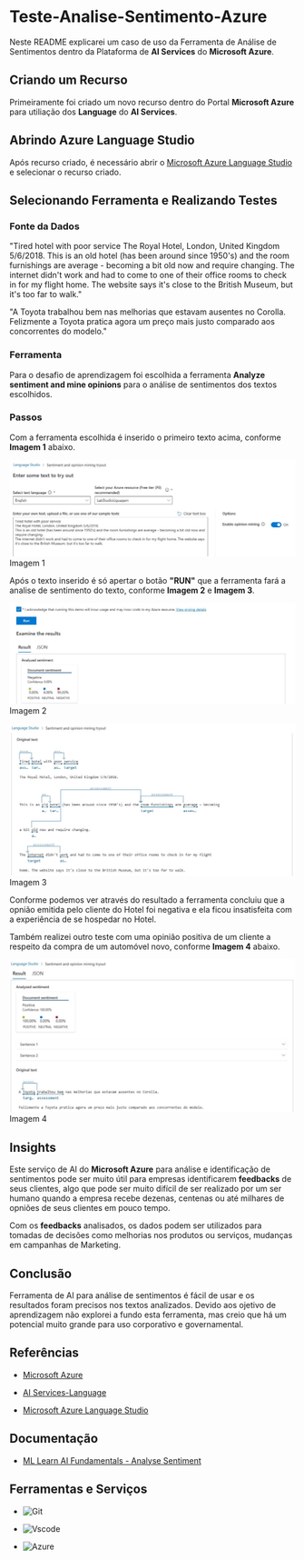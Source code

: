 # Teste-Analise-Sentimento-Azure

Neste README explicarei um caso de uso da Ferramenta de Análise de Sentimentos dentro da Plataforma de __AI Services__ do __Microsoft Azure__.

## Criando um Recurso

Primeiramente foi criado um novo recurso dentro do Portal __Microsoft Azure__ para utiliação dos __Language__ do __AI Services__.

## Abrindo Azure Language Studio

Após recurso criado, é necessário abrir o [Microsoft Azure Language Studio](https://language.cognitive.azure.com) e selecionar o recurso criado.

## Selecionando Ferramenta e Realizando Testes

### Fonte da Dados

"Tired hotel with poor service
The Royal Hotel, London, United Kingdom 5/6/2018.
This is an old hotel (has been around since 1950's) and the room furnishings are average - becoming a bit old now and require changing.
The internet didn't work and had to come to one of their office rooms to check in for my flight home. The website says it's close to the British Museum, but it's too far to walk."

"A Toyota trabalhou bem nas melhorias que estavam ausentes no Corolla.
Felizmente a Toyota pratica agora um preço mais justo comparado aos concorrentes do modelo."

### Ferramenta

Para o desafio de aprendizagem foi escolhida a ferramenta __Analyze sentiment and mine opinions__ para o análise de sentimentos dos textos escolhidos.

### Passos

Com a ferramenta escolhida é inserido o primeiro texto acima, conforme __Imagem 1__ abaixo.

<img src="Outputs/Insercao-texto.JPG">Imagem 1

Após o texto inserido é só apertar o botão __"RUN"__ que a ferramenta fará a analise de sentimento do texto, conforme __Imagem 2__ e __Imagem 3__.

<img src="Outputs/Resultado1.JPG">Imagem 2


<img src="Outputs/Resultado2.JPG">Imagem 3

Conforme podemos ver através do resultado a ferramenta concluiu que a opnião emitida pelo cliente do Hotel foi negativa e ela ficou insatisfeita com a experiência de se hospedar no Hotel.

Também realizei outro teste com uma opinião positiva de um cliente a respeito da compra de um automóvel novo, conforme __Imagem 4__ abaixo.

<img src="Outputs/Analise-Sentimento-Positivo.JPG">Imagem 4

## Insights

Este serviço de AI do __Microsoft Azure__ para análise e identificação de sentimentos pode ser muito útil para empresas identificarem __feedbacks__ de seus clientes, algo que pode ser muito difícil de ser realizado por um ser humano quando a empresa recebe dezenas, centenas ou até milhares de opniões de seus clientes em pouco tempo.

Com os __feedbacks__ analisados, os dados podem ser utilizados para tomadas de decisões como melhorias nos produtos ou serviços, mudanças em campanhas de Marketing.

## Conclusão

Ferramenta de AI para análise de sentimentos é fácil de usar e os resultados foram precisos nos textos analizados. Devido aos ojetivo de aprendizagem não explorei a fundo esta ferramenta, mas creio que há um potencial muito grande para uso corporativo e governamental.

## Referências

- [Microsoft Azure](https://azure.microsoft.com)

- [AI Services-Language](https://azure.microsoft.com/pt-br/products/ai-services/ai-language/)

- [Microsoft Azure Language Studio](https://language.cognitive.azure.com/)

## Documentação

- [ML Learn AI Fundamentals - Analyse Sentiment](https://microsoftlearning.github.io/mslearn-ai-fundamentals/Instructions/Labs/06-text-analysis.html)

## Ferramentas e Serviços

- ![Git](https://img.shields.io/badge/GIT-E44C30?style=for-the-badge&logo=git&logoColor=white)

- ![Vscode](https://img.shields.io/badge/Vscode-007ACC?style=for-the-badge&logo=visual-studio-code&logoColor=white)

- ![Azure](https://img.shields.io/badge/Azure-blue?style=for-the-badge&logo=microsoft%20azure&logoColor=blue&labelColor=FFFFFF&link=https%3A%2F%2Fimages.app.goo.gl%2FK7PN1jYJd57x4q7A8)